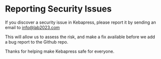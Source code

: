 # Reporting Security Issues

If you discover a security issue in Kebapress, please report it by sending an email to info@lab2023.com

This will allow us to assess the risk, and make a fix available before we add a bug report to the Github repo.

Thanks for helping make Kebapress safe for everyone.
